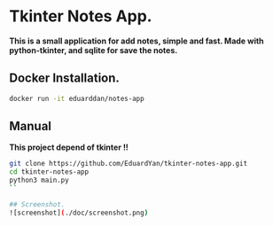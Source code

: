 # Tkinter Notes App.

__This is a small application for add notes, simple and fast. Made with python-tkinter, and sqlite for save the notes.__

## Docker Installation.

```bash
docker run -it eduarddan/notes-app
```

## Manual

__This project depend of tkinter !!__

```bash
git clone https://github.com/EduardYan/tkinter-notes-app.git
cd tkinter-notes-app
python3 main.py
``

## Screenshot.
![screenshot](./doc/screenshot.png)